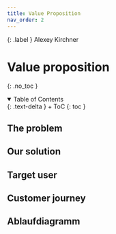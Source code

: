 ```yaml
---
title: Value Proposition
nav_order: 2
---
```


{: .label }
Alexey Kirchner                              

# Value proposition 
{: .no_toc }

<details open markdown="block">
{: .text-delta }
<summary>Table of Contents</summary>
+ ToC
{: toc }
</details>

## The problem


## Our solution




## Target user



## Customer journey



## Ablaufdiagramm